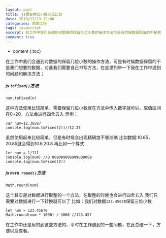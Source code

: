 ```yaml
---
layout: post
title: js保留两位小数方法比较
date: 2018/12/19 12:00
categories: 前端工程
tags: javascript
excerpt: 在工作中我们会遇到对数据的保留几位小数的操作方法可是有时候数据保留的不是我们想要的数据对此我们需要自己书写方法在这里列举一下我在工作中遇到的问题和解决方法h5jscodetoFixedcode方法h5precodeclasslanguagejavascriptnumtoFixedncodepre这种方法使用比较简单需要保留几位小数就在方法中传入数字就可以取值区间在020方法会进行四舍五入示例pre
comment: true
---
```


* content
{:toc}

在工作中我们会遇到对数据的保留几位小数的操作方法，可是有时候数据保留的不是我们想要的数据，对此我们需要自己书写方法，在这里列举一下我在工作中遇到的问题和解决方法；

##### js `toFixed()`方法

    
    
    num.toFixed(n)
    

这种方法使用比较简单，需要保留几位小数就在方法中传入数字就可以，取值区间在0~20，方法会进行四舍五入 示例：

    
    
    var num=12.36587
    console.log(num.toFixed(2))//12.37
    

虽然使用起来比较简单，但是有时候会出现精确度不够准确 比如数据:10.65，20.85就会得到10.6,20.8 再比如一个算式

    
    
    let num = 1/111
    console.log(num) //0.009009009009009009
    console.log(num.toFixed(2))
    

##### js `Math.round()`方法

    
    
    Math.round(num)
    

这个其实是对数据进行取整的一个方法，在取整的时候也会进行四舍五入 我们只需要对数据进行一下转换就可以了 比如：我们对数据`123.45678`保留三位小数

    
    
    let num = 123.45678
    Math.round(num * 1000) / 1000 //123.457
    

在工作中还是用的到这些方法的，平时在工作遇到的一些问题，在此总结一下，方便以后查看。


    